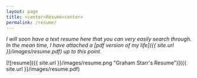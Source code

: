 ```yaml
---
layout: page
title: <center>Résumé<center>
permalink: /resume/
---
```


*I will soon have a text resume here that you can very easily search through. In the mean time, I have attached a [pdf version of my life]({{ site.url }}/images/resume.pdf) up to this point.*

[![resume]({{ site.url }}/images/resume.png "Graham Starr's Resume")]({{ site.url }}/images/resume.pdf)
